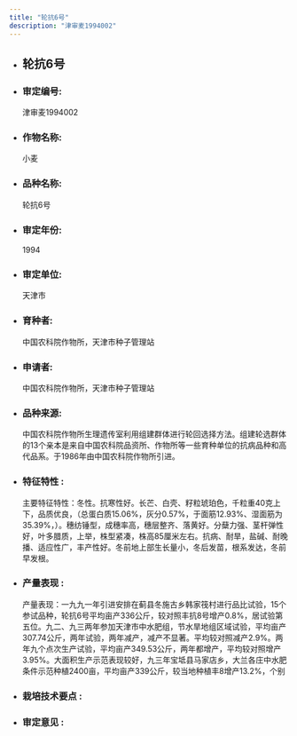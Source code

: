 ```yaml
---
title: "轮抗6号"
description: "津审麦1994002"
---
```

* ## 轮抗6号
* ###  审定编号:  
   津审麦1994002

*  ### 作物名称:  
   小麦

*   ###  品种名称: 
    轮抗6号

*   ### 审定年份: 
    1994

*   ### 审定单位:  
    天津市

*   ### 育种者:  
    中国农科院作物所，天津市种子管理站

*   ### 申请者:  
    中国农科院作物所，天津市种子管理站

*   ### 品种来源:  
    中国农科院作物所生理遗传室利用组建群体进行轮回选择方法。组建轮选群体的13个亲本是来自中国农科院品资所、作物所等一些育种单位的抗病品种和高代品系。于1986年由中国农科院作物所引进。

*   ### 特征特性 : 
    主要特征特性：冬性。抗寒性好。长芒、白壳、籽粒琥珀色，千粒重40克上下，品质优良，（总蛋白质15.06%，灰分0.57%，于面筋12.93%、湿面筋为35.39%，）。穗纺锤型，成穗率高，穗层整齐、落黄好。分蘖力强、茎杆弹性好，叶多腊质，上举，株型紧凑，株高85厘米左右。抗病、耐旱，盐碱、耐晚播、适应性广，丰产性好。冬前地上部生长量小，冬后发苗，根系发达，冬前早发根。

*   ### 产量表现 : 
    产量表现：一九九一年引进安排在蓟县冬施古乡韩家筏村进行品比试验，15个参试品种，轮抗6号平均亩产336公斤，较对照丰抗8号增产0.8%，居试验第五位。九二、九三两年参加天津市中水肥组，节水旱地组区域试验，平均亩产307.74公斤，两年试验，两年减产，减产不显著。平均较对照减产2.9%。两年九个点次生产试验，平均亩产349.53公斤，两年都增产，平均较对照增产3.95%。大面积生产示范表现较好，九三年宝坻县马家店乡，大兰各庄中水肥条件示范种植2400亩，平均亩产339公斤，较当地种植丰8增产13.2%，个别

*   ### 栽培技术要点 : 
    

*   ### 审定意见 : 
    
